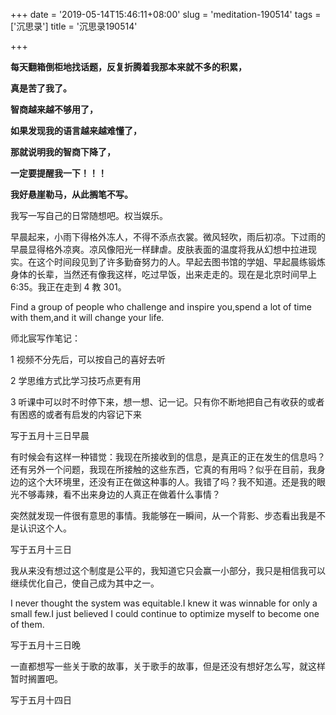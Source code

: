 +++
date = '2019-05-14T15:46:11+08:00'
slug = 'meditation-190514'
tags = ['沉思录']
title = '沉思录190514'

+++

**每天翻箱倒柜地找话题，反复折腾着我那本来就不多的积累，**

**真是苦了我了。**

**智商越来越不够用了，**

**如果发现我的语言越来越难懂了，**

**那就说明我的智商下降了，**

**一定要提醒我一下！！！**

**我好悬崖勒马，从此搁笔不写。**

我写一写自己的日常随想吧。权当娱乐。

早晨起来，小雨下得格外冻人，不得不添点衣裳。微风轻吹，雨后初凉。下过雨的早晨显得格外凉爽。凉风像阳光一样肆虐。皮肤表面的温度将我从幻想中拉进现实。在这个时间段见到了许多勤奋努力的人。早起去图书馆的学姐、早起晨练锻炼身体的长辈，当然还有像我这样，吃过早饭，出来走走的。现在是北京时间早上 6:35。我正在走到 4 教 301。

Find a group of people who challenge and inspire you,spend a lot of time with them,and it will change your life.

师北宸写作笔记：

1 视频不分先后，可以按自己的喜好去听

2 学思维方式比学习技巧点更有用

3 听课中可以时不时停下来，想一想、记一记。只有你不断地把自己有收获的或者有困惑的或者有启发的内容记下来

写于五月十三日早晨

有时候会有这样一种错觉：我现在所接收到的信息，是真正的正在发生的信息吗？还有另外一个问题，我现在所接触的这些东西，它真的有用吗？似乎在目前，我身边的这个大环境里，还没有正在做这种事的人。我错了吗？我不知道。还是我的眼光不够毒辣，看不出来身边的人真正在做着什么事情？

突然就发现一件很有意思的事情。我能够在一瞬间，从一个背影、步态看出我是不是认识这个人。

写于五月十三日

我从来没有想过这个制度是公平的，我知道它只会赢一小部分，我只是相信我可以继续优化自己，使自己成为其中之一。

I never thought the system was equitable.I knew it was winnable for only a small few.I just believed I could continue to optimize myself to become one of them.

写于五月十三日晚

一直都想写一些关于歌的故事，关于歌手的故事，但是还没有想好怎么写，就这样暂时搁置吧。

写于五月十四日
